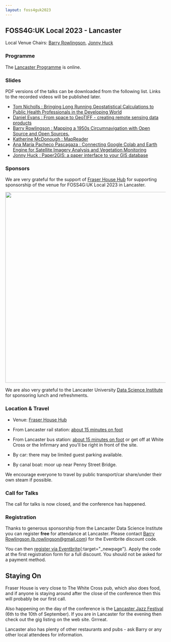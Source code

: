 ```yaml
---
layout: foss4guk2023
---
```


## FOSS4G:UK Local 2023 - Lancaster

Local Venue Chairs: [Barry Rowlingson](https://barry.rowlingson.com/contact.html), [Jonny Huck](https://jonnyhuck.co.uk/)


### Programme

The [Lancaster Programme](lancaster-programme.html) is online.

### Slides

PDF versions of the talks can be downloaded from the following list. Links to the recorded videos will be published later.

 * [Tom Nicholls : Bringing Long Running Geostatistical Calculations to Public Health Professionals in the Developing World](presentations/Lancaster-Nicholls.pdf)
 * [Daniel Evans : From space to GeoTIFF - creating remote sensing data products](presentations/Lancaster-Evans.pdf)
 * [Barry Rowlingson : Mapping a 1950s Circumnavigation with Open Source and Open Sources.](presentations/Lancaster-Rowlingson.pdf)
 * [Katherine McDonough : MapReader](presentations/Lancaster-McDonough.pdf)
 * [Ana María Pacheco Pascagaza : Connecting Google Colab and Earth Engine for Satellite Imagery Analysis and Vegetation Monitoring](presentations/Lancaster-Pascagaza.pdf)
 * [Jonny Huck : Paper2GIS: a paper interface to your GIS database](presentations/Lancaster-Huck.pdf)


### Sponsors

We are very grateful for the support of [Fraser House Hub](https://fraserhousehub.co.uk) for supporting sponsorship of the venue for FOSS4G:UK Local 2023 in Lancaster. <br>

<img src="images/fraser_house_hub.jpg" width="600" align="middle">


We are also very grateful to the Lancaster University [Data Science Institute](https://www.lancaster.ac.uk/dsi/) for sponsoring 
lunch and refreshments.<br>

### Location & Travel

* Venue: [Fraser House Hub](https://www.openstreetmap.org/#map=19/54.04438/-2.79759)

* From Lancaster rail station: [about 15 minutes on foot](https://www.openstreetmap.org/directions?engine=fossgis_valhalla_foot&route=54.0481%2C-2.8073%3B54.0444%2C-2.7976#map=16/54.0464/-2.8025)

* From Lancaster bus station: [about 15 minutes on foot](https://www.openstreetmap.org/directions?engine=fossgis_valhalla_foot&route=54.0505%2C-2.8007%3B54.0444%2C-2.7976#map=18/54.05002/-2.80047) or get off at White Cross or the Infirmary and you'll be right in front of 
the site.

* By car: there may be limited guest parking available.

* By canal boat: moor up near Penny Street Bridge.


We encourage everyone to travel by public transport/car share/under their own steam if possible.


### Call for Talks

The call for talks is now closed, and the conference has happened. 


### Registration


Thanks to generous sponsorship from the Lancaster Data Science Institute you can register **free** for
attendance at Lancaster.
Please contact <a href="mailto:b.rowlingson@gmail.com">Barry Rowlingson (b.rowlingson@gmail.com)</a> for the Eventbrite discount code.

You can then [register via Eventbrite](https://www.eventbrite.co.uk/e/foss4g-uk-local-2023-tickets-663598610307){:target="_newpage"}.
Apply the code at the first registration form for a full discount. You should not be asked for a payment method.

## Staying On

Fraser House is very close to The White Cross pub, which also does food, and if anyone is staying around after
the close of the conference then this will probably be our first call.

Also happening on the day of the conference
is the [Lancaster Jazz Festival](https://www.lancasterjazz.com/2023-festival/) 
(6th to the 10th of September). If you are in Lancaster for the evening then check
out the gig listing on the web site. Grrreat.

Lancaster also has plenty of other restaurants and pubs - ask Barry or any other local
attendees for information.



